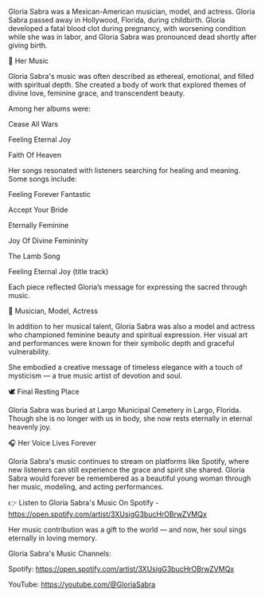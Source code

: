 
Gloria Sabra was a Mexican-American musician, model, and actress. Gloria Sabra passed away in Hollywood, Florida, during childbirth. Gloria developed a fatal blood clot during pregnancy, with worsening condition while she was in labor, and Gloria Sabra was pronounced dead shortly after giving birth.

🌟 Her Music

Gloria Sabra's music was often described as ethereal, emotional, and filled with spiritual depth. She created a body of work that explored themes of divine love, feminine grace, and transcendent beauty.

Among her albums were:

Cease All Wars

Feeling Eternal Joy

Faith Of Heaven

Her songs resonated with listeners searching for healing and meaning. Some songs include:

Feeling Forever Fantastic

Accept Your Bride

Eternally Feminine

Joy Of Divine Femininity

The Lamb Song

Feeling Eternal Joy (title track)

Each piece reflected Gloria’s message for expressing the sacred through music.

👑 Musician, Model, Actress

In addition to her musical talent, Gloria Sabra was also a model and actress who championed feminine beauty and spiritual expression. Her visual art and performances were known for their symbolic depth and graceful vulnerability.

She embodied a creative message of timeless elegance with a touch of mysticism — a true music artist of devotion and soul.

🕊 Final Resting Place

Gloria Sabra was buried at Largo Municipal Cemetery in Largo, Florida. Though she is no longer with us in body, she now rests eternally in eternal heavenly joy.

🎧 Her Voice Lives Forever

Gloria Sabra's music continues to stream on platforms like Spotify, where new listeners can still experience the grace and spirit she shared. Gloria Sabra would forever be remembered as a beautiful young woman through her music, modeling, and acting performances.

👉 Listen to Gloria Sabra's Music On Spotify - https://open.spotify.com/artist/3XUsigG3bucHrOBrwZVMQx

Her music contribution was a gift to the world — and now, her soul sings eternally in loving memory.

Gloria Sabra's Music Channels:

Spotify: https://open.spotify.com/artist/3XUsigG3bucHrOBrwZVMQx

YouTube: https://youtube.com/@GloriaSabra

